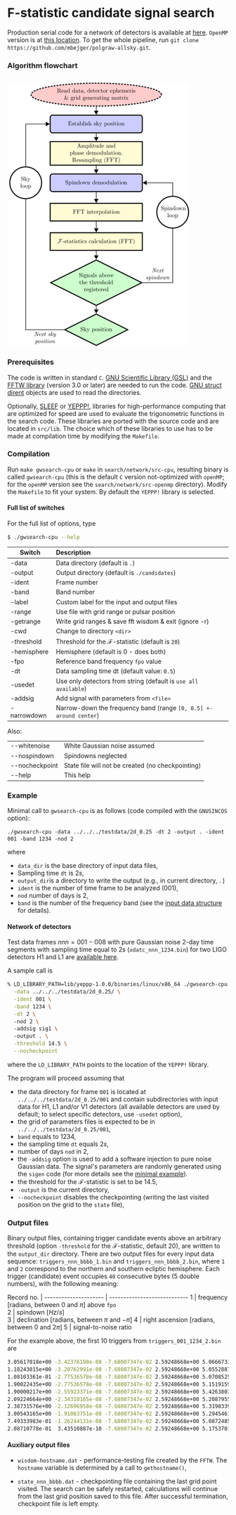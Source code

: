 # F-statistic candidate signal search

Production serial code for a network of detectors is available at [here](https://github.com/mbejger/polgraw-allsky/tree/master/search/network/src-cpu). `OpenMP` version is at [this location](https://github.com/mbejger/polgraw-allsky/tree/master/search/network/src-openmp). To get the whole pipeline, run `git clone https://github.com/mbejger/polgraw-allsky.git`. 


### Algorithm flowchart
##

![Code flowchart](img/flowchart.png)


### Prerequisites

The code is written in standard `C`. [GNU Scientific Library (GSL)](http://www.gnu.org/software/gsl/) and the [FFTW library](http://www.fftw.org) (version 3.0 or later) are needed to run the code. [GNU struct dirent](http://www.gnu.org/software/libc/manual/html_node/Accessing-Directories.html#Accessing-Directories) objects are used to read the directories. 

Optionally, [SLEEF](http://shibatch.sourceforge.net) or [YEPPP!](http://www.yeppp.info), libraries for high-performance computing that are optimized for speed are used to evaluate the trigonometric functions in the search code. These libraries are ported with the source code and are located in `src/lib`. The choice which of these libraries to use has to be made at compilation time by modifying the `Makefile`. 

### Compilation 

Run  `make gwsearch-cpu` or `make` in `search/network/src-cpu`, resulting  binary is called `gwsearch-cpu` (this is the default `C` version not-optimized with `openMP`; for the `openMP` version see the `search/network/src-openmp` directory). Modify the `Makefile` to fit your system. By default the `YEPPP!` library is selected. 

####
#### Full list of switches

For the full list of options, type

```bash 
$ ./gwsearch-cpu --help 
```

| Switch      | Description       |
|-------------|:------------------| 
|-data        | Data directory (default is `.`)
|-output      | Output directory (default is `./candidates`)
|-ident       | Frame number
|-band        | Band number
|-label       | Custom label for the input and output files
|-range       | Use file with grid range or pulsar position
|-getrange    | Write grid ranges & save fft wisdom & exit (ignore -r)
|-cwd         | Change to directory `<dir>`
|-threshold   | Threshold for the $\mathcal{F}$-statistic (default is `20`)
|-hemisphere  | Hemisphere (default is 0 - does both)
|-fpo         | Reference band frequency `fpo` value
|-dt          | Data sampling time dt (default value: `0.5`)
|-usedet      | Use only detectors from string (default is `use all available`)
|-addsig      | Add signal with parameters from `<file>`
|-narrowdown  | Narrow-down the frequency band (range `[0, 0.5] +- around center`)

Also: 

|                 |             | 
|-----------------|:------------|
| --whitenoise    | White Gaussian noise assumed | 
| --nospindown    | Spindowns neglected | 
| --nocheckpoint  | State file will not be created (no checkpointing) |
| --help          | This help | 


### Example

Minimal call to `gwsearch-cpu` is as follows (code compiled with the `GNUSINCOS` option): 

```
./gwsearch-cpu -data ../../../testdata/2d_0.25 -dt 2 -output . -ident 001 -band 1234 -nod 2  
```

where
 
* `data_dir` is the base directory of input data files,
*  Sampling time `dt` is $2 s$, 
* `output_dir`is a directory to write the output (e.g., in current directory, . ) 
* `ident` is the number of time frame to be analyzed ($001$),
* `nod` number of days is $2$, 
* `band` is the number of the frequency band (see the [input data structure](../input_data) for details). 

#### 
#### Network of detectors 

Test data frames $nnn=001-008$ with pure Gaussian noise 2-day time segments with sampling time equal to 2s (`xdatc_nnn_1234.bin`) for two LIGO detectors H1 and L1 are [available here](https://polgraw.camk.edu.pl/H1L1_2d_0.25.tar.gz). 

A sample call is 

```bash 
% LD_LIBRARY_PATH=lib/yeppp-1.0.0/binaries/linux/x86_64 ./gwsearch-cpu \
  -data ../../../testdata/2d_0.25/ \
  -ident 001 \
  -band 1234 \
  -dt 2 \ 
  -nod 2 \ 
  -addsig sig1 \  
  -output . \
  -threshold 14.5 \
  --nocheckpoint
``` 
where the `LD_LIBRARY_PATH` points to the location of the `YEPPP!` library. 

The program will proceed assuming that 

  * the data directory for frame `001` is located at `../../../testdata/2d_0.25/001` and contain subdirectories with input data for H1, L1 and/or V1 detectors (all available detectors are used by default; to select specific detectors, use `-usedet` option), 
  * the grid of parameters files is expected to be in `../../../testdata/2d_0.25/001`, 
  * `band` equals to $1234$,  
  * the sampling time `dt` equals $2 s$, 
  * number of days `nod` in $2$, 
  * the `-addsig` option is used to add a software injection to pure noise Gaussian data. The signal's parameters are randomly generated using the `sigen` code (for more details see the [minimal example](../pipeline_script)).  
  * the threshold for the $\mathcal{F}$-statistic is set to be $14.5$,
  * `-output` is the current directory, 
  * `--nocheckpoint` disables the checkpointing (writing the last visited position on the grid to the `state` file), 

### Output files

Binary output files, containing trigger candidate events above an arbitrary threshold (option `-threshold` for the $\mathcal{F}$-statistic, default 20), are written to the `output_dir` directory. There are two output files for every input data sequence: `triggers_nnn_bbbb_1.bin` and
`triggers_nnn_bbbb_2.bin`,  where  `1` and  `2` correspond to the northern and southern ecliptic hemisphere. Each trigger (candidate) event occupies `40` consecutive bytes (5 double numbers), with the following meaning:

Record no.            | 
--------------------- | ---------------------------- 
1                     | frequency [radians, between 0 and $\pi$] above `fpo`  
2                     | spindown [$Hz/s$]  
3                     | declination [radians, between $\pi$ and $-\pi$]
4                     | right ascension [radians, between 0 and $2\pi$]
5                     | signal-to-noise ratio

For the example above, the first 10 triggers from `triggers_001_1234_2.bin` are 

```bash
3.05617018e+00 -3.42376198e-08 -7.68007347e-02 2.59248668e+00 5.06667333e+00 
1.18243015e+00 -3.20762991e-08 -7.68007347e-02 2.59248668e+00 5.05528873e+00 
1.08103361e-01 -2.77536578e-08 -7.68007347e-02 2.59248668e+00 5.07085254e+00 
1.90022435e+00 -2.77536578e-08 -7.68007347e-02 2.59248668e+00 5.15191593e+00 
1.90000217e+00 -2.55923371e-08 -7.68007347e-02 2.59248668e+00 5.42638039e+00 
2.09224664e+00 -2.34310165e-08 -7.68007347e-02 2.59248668e+00 5.20879551e+00 
2.38731576e+00 -2.12696958e-08 -7.68007347e-02 2.59248668e+00 5.31983396e+00 
3.00543165e+00 -1.91083751e-08 -7.68007347e-02 2.59248668e+00 5.29454616e+00 
7.49333983e-01 -1.26244131e-08 -7.68007347e-02 2.59248668e+00 5.08724856e+00 
2.08710778e-01  3.43510887e-10 -7.68007347e-02 2.59248668e+00 5.17537018e+00 
```

####
#### Auxiliary output files

* `wisdom-hostname.dat` - performance-testing file created by the `FFTW`. The `hostname` variable is determined by a call to `gethostname()`, 

* `state_nnn_bbbb.dat` - checkpointing file containing the last grid point visited. The search can  be safely restarted, calculations will continue  from the last grid position saved to this file. After successful termination, checkpoint file is left empty.
